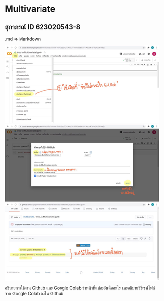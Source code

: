 # Multivariate
## สุภาภรณ์ ID 623020543-8

 .md => Markdown
 

 ![รูปตัวอย่างการเซฟงาน 2](GC.2.jpg)
 ![รูปตัวอย่างการเซฟงาน 3](GC.3.jpg)
 ![รูปตัวอย่างการเซฟงาน 4](GC.4.jpg)
 
 
 อธิบายการใช้งาน Github และ Google Colab ว่าหน้าที่แต่ละอันคืออะไร และอธิบายวิธีเซฟไฟล์จาก Google Colab ลงใน Github

